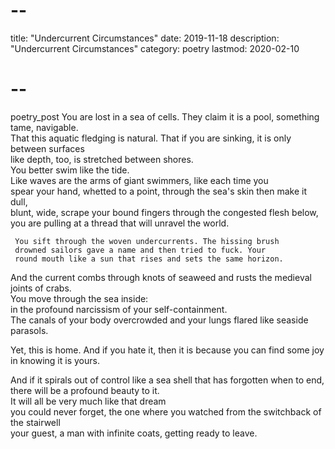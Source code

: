 # --
title: "Undercurrent Circumstances"
date: 2019-11-18
description: "Undercurrent Circumstances"
category: poetry
lastmod: 2020-02-10
# --

poetry_post
You are lost in a sea of cells. They claim it is a pool, something tame, navigable.  
That this aquatic fledging is natural. That if you are sinking, it is only between surfaces  
like depth, too, is stretched between shores.  
You better swim like the tide.  
                            Like waves are the arms of giant swimmers, like each time you  
spear your hand, whetted to a point, through the sea's skin then make it dull,  
blunt, wide, scrape your bound fingers through the congested flesh below,  
you are pulling at a thread that will unravel the world.  

     You sift through the woven undercurrents. The hissing brush  
     drowned sailors gave a name and then tried to fuck. Your  
     round mouth like a sun that rises and sets the same horizon.  

And the current combs through knots of seaweed and rusts the medieval joints of crabs.  
You move through the sea inside:  
                               in the profound narcissism of your self-containment.  
The canals of your body overcrowded and your lungs flared like seaside parasols.  

Yet, this is home. And if you hate it, then it is because you can find some joy  
in knowing it is yours.  

And if it spirals out of control like a sea shell that has forgotten when to end,  
there will be a profound beauty to it.  
                                   It will all be very much like that dream  
you could never forget, the one where you watched from the switchback of the stairwell  
your guest, a man with infinite coats, getting ready to leave.  
